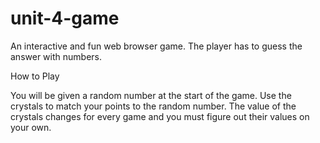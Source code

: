 # unit-4-game


An interactive and fun web browser game. The player has to guess the answer with numbers.


How to Play

You will be given a random number at the start of the game. Use the crystals to match your points to the random number. The value of the crystals changes for every game and you must figure out their values on your own.

